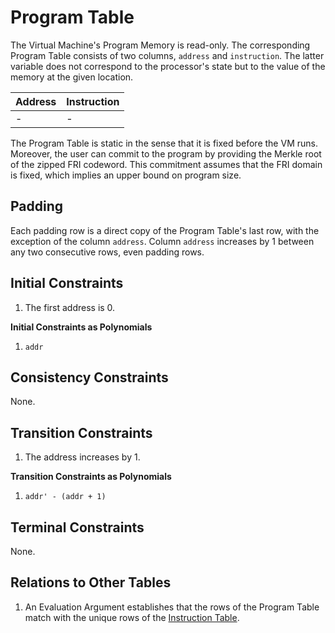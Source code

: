 # Program Table

The Virtual Machine's Program Memory is read-only.
The corresponding Program Table consists of two columns, `address` and `instruction`.
The latter variable does not correspond to the processor's state but to the value of the memory at the given location.

| Address | Instruction |
|:--------|:------------|
| -       | -           |

The Program Table is static in the sense that it is fixed before the VM runs.
Moreover, the user can commit to the program by providing the Merkle root of the zipped FRI codeword.
This commitment assumes that the FRI domain is fixed, which implies an upper bound on program size.

## Padding

Each padding row is a direct copy of the Program Table's last row, with the exception of the column `address`.
Column `address` increases by 1 between any two consecutive rows, even padding rows.

## Initial Constraints

1. The first address is 0.

**Initial Constraints as Polynomials**

1. `addr`

## Consistency Constraints

None.

## Transition Constraints

1. The address increases by 1.

**Transition Constraints as Polynomials**

1. `addr' - (addr + 1)`

## Terminal Constraints

None.

## Relations to Other Tables

1. An Evaluation Argument establishes that the rows of the Program Table match with the unique rows of the [Instruction Table](instruction-table.md).
